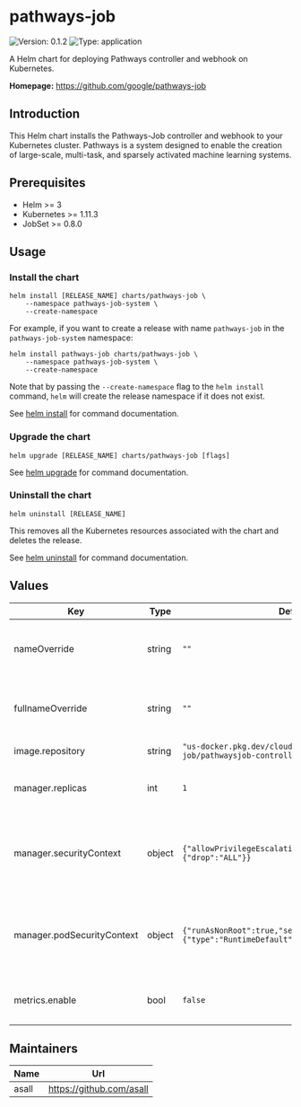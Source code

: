 # pathways-job

![Version: 0.1.2](https://img.shields.io/badge/Version-0.1.2-informational?style=flat-square) ![Type: application](https://img.shields.io/badge/Type-application-informational?style=flat-square)

A Helm chart for deploying Pathways controller and webhook on Kubernetes.

**Homepage:** <https://github.com/google/pathways-job>

## Introduction

This Helm chart installs the Pathways-Job controller and webhook to your Kubernetes cluster. Pathways is a system designed to enable the creation of large-scale, multi-task, and sparsely activated machine learning systems.

## Prerequisites

- Helm >= 3
- Kubernetes >= 1.11.3
- JobSet >= 0.8.0

## Usage

### Install the chart

```shell
helm install [RELEASE_NAME] charts/pathways-job \
    --namespace pathways-job-system \
    --create-namespace
```

For example, if you want to create a release with name `pathways-job` in the `pathways-job-system` namespace:

```shell
helm install pathways-job charts/pathways-job \
    --namespace pathways-job-system \
    --create-namespace
```

Note that by passing the `--create-namespace` flag to the `helm install` command, `helm` will create the release namespace if it does not exist.

See [helm install](https://helm.sh/docs/helm/helm_install) for command documentation.

### Upgrade the chart

```shell
helm upgrade [RELEASE_NAME] charts/pathways-job [flags]
```

See [helm upgrade](https://helm.sh/docs/helm/helm_upgrade) for command documentation.

### Uninstall the chart

```shell
helm uninstall [RELEASE_NAME]
```

This removes all the Kubernetes resources associated with the chart and deletes the release.

See [helm uninstall](https://helm.sh/docs/helm/helm_uninstall) for command documentation.

## Values

| Key | Type | Default | Description |
|-----|------|---------|-------------|
| nameOverride | string | `""` | String to partially override release name. |
| fullnameOverride | string | `""` | String to fully override release name. |
| image.repository | string | `"us-docker.pkg.dev/cloud-tpu-v2-images/pathways-job/pathwaysjob-controller"` | Image repository. |
| manager.replicas| int | `1` | Replicas for the controller manager. |
| manager.securityContext | object | `{"allowPrivilegeEscalation":false,"capabilities":{"drop":"ALL"}}` | Security context of all pathways-job controller containers. |
| manager.podSecurityContext | object | `{"runAsNonRoot":true,"seccompProfile":{"type":"RuntimeDefault"}}` | Security context of all pathways-job controller containers. |
| metrics.enable | bool| `false` | Whether to enable metrics exporting. |

## Maintainers

| Name | Url |
| ---- | --- |
| asall | <https://github.com/asall> |
